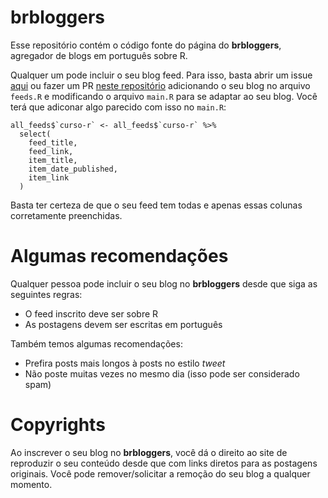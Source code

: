 brbloggers
=====================

Esse repositório contém o código fonte do página do **brbloggers**, agregador
de blogs em português sobre R.

Qualquer um pode incluir o seu blog feed. Para isso, basta abrir um issue [aqui](https://github.com/brbloggers/brbloggers/issues) ou fazer um PR [neste repositório](https://github.com/brbloggers/brbloggers-backend)
adicionando o seu blog no arquivo `feeds.R` e modificando o arquivo `main.R` para se adaptar
ao seu blog. Você terá que adiconar algo parecido com isso no `main.R`:

```
all_feeds$`curso-r` <- all_feeds$`curso-r` %>%
  select(
    feed_title,
    feed_link,
    item_title,
    item_date_published,
    item_link
  )
```

Basta ter certeza de que o seu feed tem todas e apenas essas colunas corretamente preenchidas.

# Algumas recomendações

Qualquer pessoa pode incluir o seu blog no **brbloggers** desde que siga as seguintes regras:

* O feed inscrito deve ser sobre R
* As postagens devem ser escritas em português

Também temos algumas recomendações:

* Prefira posts mais longos à posts no estilo *tweet*
* Não poste muitas vezes no mesmo dia (isso pode ser considerado spam)

# Copyrights

Ao inscrever o seu blog no **brbloggers**, você dá o direito ao site de reproduzir o seu conteúdo 
desde que com links diretos para as postagens originais. 
Você pode remover/solicitar a remoção do seu blog a qualquer momento.



